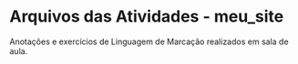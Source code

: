# Arquivos das Atividades - meu_site
 Anotações e exercícios de Linguagem de Marcação realizados em sala de aula. 
